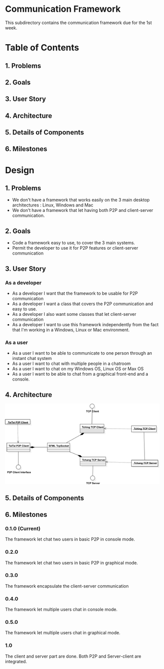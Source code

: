 # Communication Framework
This subdirectory contains the communication framework due for the 1st week.

# Table of Contents
## 1. Problems
## 2. Goals
## 3. User Story
## 4. Architecture
## 5. Details of Components
## 6. Milestones

# Design
## 1. Problems
- We don't have a framework that works easily on the 3 main desktop architectures : Linux, Windows and Mac
- We don't have a framework that let having both P2P and client-server communication.


## 2. Goals
- Code a framework easy to use, to cover the 3 main systems.
- Permit the developer to use it for P2P features or client-server communication

## 3. User Story
### As a developer
- As a developer I want that the framework to be usable for P2P communication
- As a developer I want a class that covers the P2P communication and easy to use.
- As a developer I also want some classes that let client-server communication
- As a developer I want to use this framework independently from the fact that I'm working in a Windows, Linux or Mac environment.

### As a user
- As a user I want to be able to communicate to one person through an instant chat system
- As a user I want to chat with multiple people in a chatroom
- As a user I want to chat on my Windows OS, Linux OS or Max OS
- As a user I want to be able to chat from a graphical front-end and a console.

## 4. Architecture
![alt text](https://raw.githubusercontent.com/oborotev/BJTU-GTD/master/CommunicationFramework/architecture/global.png)
## 5. Details of Components

## 6. Milestones
### 0.1.0 (Current)
The framework let chat two users in basic P2P in console mode.

### 0.2.0
The framework let chat two users in basic P2P in graphical mode.

### 0.3.0
The framework encapsulate the client-server communication

### 0.4.0
The framework let multiple users chat in console mode.

### 0.5.0
The framework let multiple users chat in graphical mode.

### 1.0
The client and server part are done. Both P2P and Server-client are integrated.